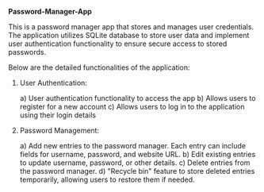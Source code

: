 **Password-Manager-App**

This is a password manager app that stores and manages user credentials. The application utilizes SQLite database to store user data and implement user authentication functionality to ensure secure access to stored passwords.

Below are the detailed functionalities of the application:

1) User Authentication:
   
   a) User authentication functionality to access the app
   b) Allows users to register for a new account
   c) Allows users to log in to the application using their login details

2) Password Management:
   
   a) Add new entries to the password manager. Each entry can include fields for username, password, and website URL.
   b) Edit existing entries to update username, password, or other details.
   c) Delete entries from the password manager.
   d) "Recycle bin" feature to store deleted entries temporarily, allowing users to restore them if needed.
